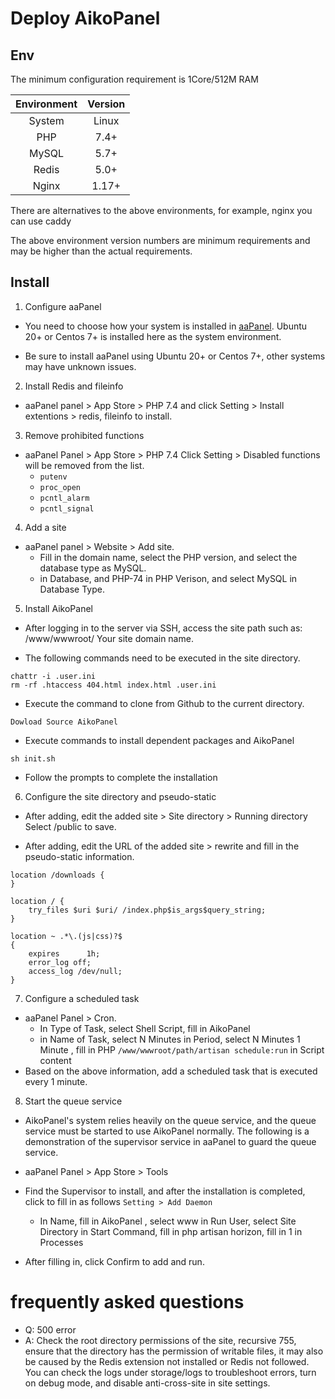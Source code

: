 # Deploy AikoPanel

## Env
The minimum configuration requirement is 1Core/512M RAM

| Environment | Version |
| :---------: | :-----: |
|   System    |  Linux  |
|    PHP      |  7.4+   |
|    MySQL    |  5.7+   |
|    Redis    |  5.0+   |
|    Nginx    |  1.17+  |

There are alternatives to the above environments, for example, nginx you can use caddy

The above environment version numbers are minimum requirements and may be higher than the actual requirements.

## Install

1. Configure aaPanel

- You need to choose how your system is installed in [aaPanel](https://www.aapanel.com/new/download.html#install). Ubuntu 20+ or Centos 7+ is installed here as the system environment.

- Be sure to install aaPanel using Ubuntu 20+ or Centos 7+, other systems may have unknown issues.


2. Install Redis and fileinfo
- aaPanel panel > App Store > PHP 7.4 and click Setting > Install extentions > redis, fileinfo to install.

3. Remove prohibited functions
- aaPanel Panel > App Store > PHP 7.4 Click Setting > Disabled functions will be removed from the list. 
    - `putenv`  
    - `proc_open` 
    - `pcntl_alarm` 
    - `pcntl_signal`

4. Add a site
- aaPanel panel > Website > Add site.
    - Fill in the domain name, select the PHP version, and select the database type as MySQL.
    - in Database, and PHP-74 in PHP Verison, and select MySQL in Database Type.

5. Install AikoPanel

- After logging in to the server via SSH, access the site path such as: /www/wwwroot/ Your site domain name.

- The following commands need to be executed in the site directory.
```
chattr -i .user.ini
rm -rf .htaccess 404.html index.html .user.ini
```
- Execute the command to clone from Github to the current directory.
```
Dowload Source AikoPanel
```
- Execute commands to install dependent packages and AikoPanel
```
sh init.sh
```
- Follow the prompts to complete the installation

6. Configure the site directory and pseudo-static

- After adding, edit the added site > Site directory > Running directory Select /public to save.

- After adding, edit the URL of the added site > rewrite and fill in the pseudo-static information.
```
location /downloads {
}

location / {  
    try_files $uri $uri/ /index.php$is_args$query_string;  
}

location ~ .*\.(js|css)?$
{
    expires      1h;
    error_log off;
    access_log /dev/null; 
}

```

7. Configure a scheduled task
- aaPanel Panel > Cron.
    - In Type of Task, select Shell Script, fill in AikoPanel
    - in Name of Task, select N Minutes in Period, select N Minutes 1 Minute
, fill in PHP `/www/wwwroot/path/artisan schedule:run` in Script
content
- Based on the above information, add a scheduled task that is executed every 1 minute.

8. Start the queue service 
- AikoPanel's system relies heavily on the queue service, and the queue service must be started to use AikoPanel normally. The following is a demonstration of the supervisor service in aaPanel to guard the queue service.

- aaPanel Panel > App Store > Tools

- Find the Supervisor to install, and after the installation is completed, click to fill in as follows `Setting > Add Daemon`
    - In Name, fill in AikoPanel , select www in Run User,
select Site Directory in Start Command, fill in php artisan horizon, fill in 1 in Processes
- After filling in, click Confirm to add and run.

# frequently asked questions

- Q: 500 error
- A: Check the root directory permissions of the site, recursive 755, ensure that the directory has the permission of writable files, it may also be caused by the Redis extension not installed or Redis not followed. You can check the logs under storage/logs to troubleshoot errors, turn on debug mode, and disable anti-cross-site in site settings.